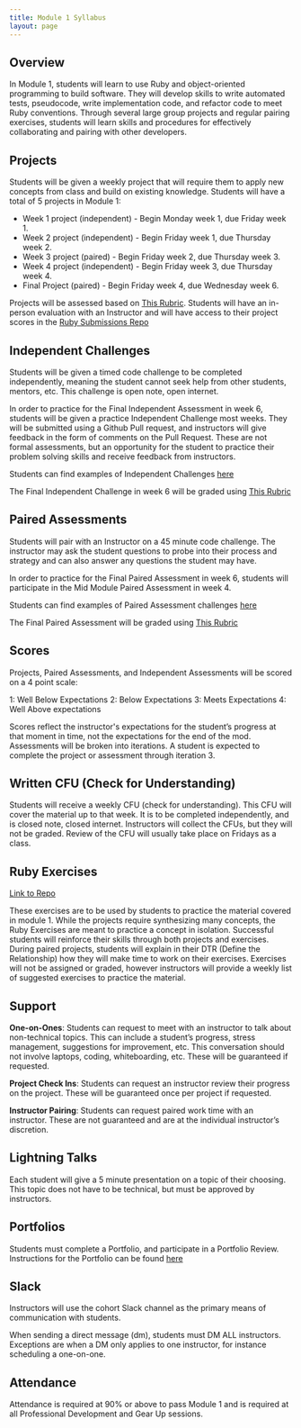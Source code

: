 ```yaml
---
title: Module 1 Syllabus
layout: page
---
```


## Overview

In Module 1, students will learn to use Ruby and object-oriented programming to build software. They will develop skills to write automated tests, pseudocode, write implementation code, and refactor code to meet Ruby conventions. Through several large group projects and regular pairing exercises, students will learn skills and procedures for effectively collaborating and pairing with other developers.

## Projects

Students will be given a weekly project that will require them to apply new concepts from class and build on existing knowledge. Students will have a total of 5 projects in Module 1:

* Week 1 project (independent) - Begin Monday week 1, due Friday week 1.
* Week 2 project (independent) - Begin Friday week 1, due Thursday week 2.
* Week 3 project (paired) - Begin Friday week 2, due Thursday week 3.
* Week 4 project (independent) - Begin Friday week 3, due Thursday week 4.
* Final Project (paired) - Begin Friday week 4, due Wednesday week 6.

Projects will be assessed based on [This Rubric](./project_rubric). Students will have an in-person evaluation with an Instructor and will have access to their project scores in the [Ruby Submissions Repo](https://github.com/turingschool/ruby-submissions)

## Independent Challenges

Students will be given a timed code challenge to be completed independently, meaning the student cannot seek help from other students, mentors, etc. This challenge is open note, open internet.

In order to practice for the Final Independent Assessment in week 6, students will be given a practice Independent Challenge most weeks. They will be submitted using a Github Pull request, and instructors will give feedback in the form of comments on the Pull Request. These are not formal assessments, but an opportunity for the student to practice their problem solving skills and receive feedback from instructors.

Students can find examples of Independent Challenges [here](./exercises)

The Final Independent Challenge in week 6 will be graded using [This Rubric](./independent_rubric)

## Paired Assessments

Students will pair with an Instructor on a 45 minute code challenge. The instructor may ask the student questions to probe into their process and strategy and can also answer any questions the student may have.

In order to practice for the Final Paired Assessment in week 6, students will participate in the Mid Module Paired Assessment in week 4.

Students can find examples of Paired Assessment challenges [here](./exercises)

The Final Paired Assessment will be graded using [This Rubric](./paired_rubric)

## Scores

Projects, Paired Assessments, and Independent Assessments will be scored on a 4 point scale:

1: Well Below Expectations
2: Below Expectations
3: Meets Expectations
4: Well Above expectations

Scores reflect the instructor's expectations for the student’s progress at that moment in time, not the expectations for the end of the mod. Assessments will be broken into iterations. A student is expected to complete the project or assessment through iteration 3.

## Written CFU (Check for Understanding)

Students will receive a weekly CFU (check for understanding). This CFU will cover the material up to that week. It is to be completed independently, and is closed note, closed internet. Instructors will collect the CFUs, but they will not be graded. Review of the CFU will usually take place on Fridays as a class.

## Ruby Exercises
[Link to Repo](https://github.com/turingschool/ruby-exercises)

These exercises are to be used by students to practice the material covered in module 1. While the projects require synthesizing many concepts, the Ruby Exercises are meant to practice a concept in isolation. Successful students will reinforce their skills through both projects and exercises. During paired projects, students will explain in their DTR (Define the Relationship) how they will make time to work on their exercises. Exercises will not be assigned or graded, however instructors will provide a weekly list of suggested exercises to practice the material.

## Support

**One-on-Ones**: Students can request to meet with an instructor to talk about non-technical topics. This can include a student’s progress, stress management, suggestions for improvement, etc. This conversation should not involve laptops, coding, whiteboarding, etc. These will be guaranteed if requested.

**Project Check Ins**: Students can request an instructor review their progress on the project. These will be guaranteed once per project if requested.

**Instructor Pairing**: Students can request paired work time with an instructor. These are not guaranteed and are at the individual instructor’s discretion.

## Lightning Talks

Each student will give a 5 minute presentation on a topic of their choosing. This topic does not have to be technical, but must be approved by instructors.

## Portfolios

Students must complete a Portfolio, and participate in a Portfolio Review. Instructions for the Portfolio can be found [here](./portfolios)

## Slack

Instructors will use the cohort Slack channel as the primary means of communication with students.

When sending a direct message (dm), students must DM ALL instructors. Exceptions are when a DM only applies to one instructor, for instance scheduling a one-on-one.

## Attendance

Attendance is required at 90% or above to pass Module 1 and is required at all Professional Development and Gear Up sessions.
